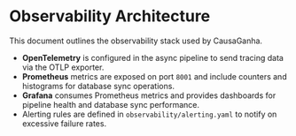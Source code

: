 # Observability Architecture

This document outlines the observability stack used by CausaGanha.

- **OpenTelemetry** is configured in the async pipeline to send tracing data via the OTLP exporter.
- **Prometheus** metrics are exposed on port `8001` and include counters and histograms for database sync operations.
- **Grafana** consumes Prometheus metrics and provides dashboards for pipeline health and database sync performance.
- Alerting rules are defined in `observability/alerting.yaml` to notify on excessive failure rates.

